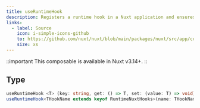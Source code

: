 ```yaml
---
title: useRuntimeHook
description: Registers a runtime hook in a Nuxt application and ensures it is properly disposed of when the scope is destroyed.
links:
  - label: Source
    icon: i-simple-icons-github
    to: https://github.com/nuxt/nuxt/blob/main/packages/nuxt/src/app/composables/hook.ts
    size: xs
---
```


::important
This composable is available in Nuxt v3.14+.
::

## Type

```ts [signature]
useRuntimeHook <T> (key: string, get: () => T, set: (value: T) => void) => {}
useRuntimeHook<THookName extends keyof RuntimeNuxtHooks>(name: THookName, fn: RuntimeNuxtHooks): void
```


